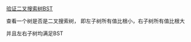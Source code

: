 
[验证二叉搜索树BST](https://leetcode.com/problems/symmetric-tree/)

查看一个树是否是二叉搜索树，
即左子树所有值比根小，右子树所有值比根大

并且左右子树均满足BST